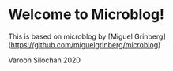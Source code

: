 # Welcome to Microblog!

This is based on microblog by [Miguel Grinberg] (https://github.com/miguelgrinberg/microblog)

Varoon Silochan 2020

